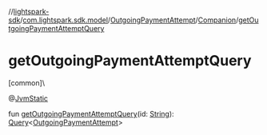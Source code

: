 //[lightspark-sdk](../../../../index.md)/[com.lightspark.sdk.model](../../index.md)/[OutgoingPaymentAttempt](../index.md)/[Companion](index.md)/[getOutgoingPaymentAttemptQuery](get-outgoing-payment-attempt-query.md)

# getOutgoingPaymentAttemptQuery

[common]\

@[JvmStatic](https://kotlinlang.org/api/latest/jvm/stdlib/kotlin.jvm/-jvm-static/index.html)

fun [getOutgoingPaymentAttemptQuery](get-outgoing-payment-attempt-query.md)(id: [String](https://kotlinlang.org/api/latest/jvm/stdlib/kotlin/-string/index.html)): [Query](../../../com.lightspark.sdk.requester/-query/index.md)&lt;[OutgoingPaymentAttempt](../index.md)&gt;
